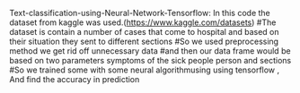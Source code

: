 Text-classification-using-Neural-Network-Tensorflow:
In this code the dataset from kaggle was used.(https://www.kaggle.com/datasets) #The dataset is contain a number of cases that come to hospital and based on their situation they sent to different sections #So we used preprocessing method we get rid off unnecessary data #and then our data frame would be based on two parameters symptoms of the sick people person and sections #So we trained some with some neural algorithmusing using tensorflow , And find the accuracy in prediction</p>
    
